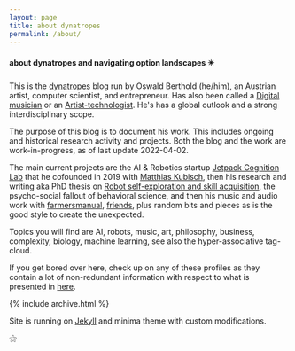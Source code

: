 ```yaml
---
layout: page
title: about dynatropes
permalink: /about/
---
```


#### about dynatropes and navigating option landscapes ✴️

This is the [dynatropes](https://dynatrop.es) blog run by Oswald
Berthold (he/him), an Austrian artist, computer scientist, and
entrepreneur. Has also been called a [Digital
musician](https://www.amazon.com/Digital-Musician-Andrew-Hugill-2007-10-26/dp/B01FEOFJM0)
or an
[Artist-technologist](https://arttech.mason.digital/profile/oswald-berthold/). He's
has a global outlook and a strong interdisciplinary scope.

The purpose of this blog is to document his work. This includes ongoing
and historical research activity and projects. Both the blog and the
work are work-in-progress, as of last update 2022-04-02.

The main current projects are the AI & Robotics startup [Jetpack Cognition
Lab](https://jetpack.cl) that he cofounded in 2019 with [Matthias
Kubisch](https://github.com/ku3i), then his research and writing aka
PhD thesis on [Robot self-exploration and skill
acquisition](https://edoc.hu-berlin.de/handle/18452/22259), the
psycho-social fallout of behavioral science, and then his music and
audio work with [farmersmanual](https://web.fm), 
[friends](https://farmersmanual.bandcamp.com/), plus random bits and
pieces as is the good style to create the unexpected.

Topics you will find are AI, robots, music, art, philosophy, business,
complexity, biology, machine learning, see also the hyper-associative
tag-cloud.

If you get bored over here, check up on any of these profiles as they
contain a lot of non-redundant information with respect to what is
presented in [here](https://dynatrop.es).

<a class="fab fa-twitter" href="https://twitter.com/x7557x"></a>
<a class="fab fa-github" href="https://github.com/x75"></a>
<a class="fab fa-instagram" href="https://instagram.com/farmersmanual"></a>
<a class="fab fa-facebook" href="https://facebook.com/oswald.berthold"></a>
<a class="fab fa-gitlab" href="https://gitlab.com/x75"></a>
<a class="fab fa-linkedin" href="https://www.linkedin.com/in/oswald-berthold-571088ab/"></a>
<a class="fab fa-angellist" href="https://angel.co/u/oswald-berthold"></a>


<article>
{% include archive.html %}
</article>

Site is running on [Jekyll](http://jekyllrb.com/) and minima theme
with custom modifications.

 ⚝
